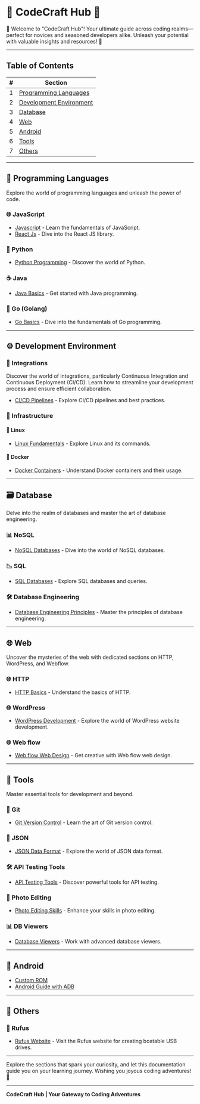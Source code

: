 # 🌟 CodeCraft Hub 🚀

🚀 Welcome to "CodeCraft Hub"! Your ultimate guide across coding realms—perfect for novices and seasoned developers alike. Unleash your potential with valuable insights and resources! 🌟

---

## Table of Contents

| #   | Section                                                |
| --- | ------------------------------------------------------ |
| 1   | [Programming Languages](#🚀-programming-languages)     |
| 2   | [Development Environment](#⚙️-development-environment) |
| 3   | [Database](#🗃️-database)                               |
| 4   | [Web](#🌐-web)                                         |
| 5   | [Android](#📱-android)                                 |
| 6   | [Tools](#🧰-tools)                                     |
| 7   | [Others](#💼-others)                                   |

---

## 🚀 Programming Languages

Explore the world of programming languages and unleash the power of code.

### 🌐 JavaScript

- [Javascript](./Js/index.md) - Learn the fundamentals of JavaScript.
- [React Js](./Js/React/index.md) - Dive into the React JS library.

### 🐍 Python

- [Python Programming](./python/index.md) - Discover the world of Python.

### ☕ Java

- [Java Basics](./Java/Basics.txt) - Get started with Java programming.

### 🐹 Go (Golang)

- [Go Basics]() - Dive into the fundamentals of Go programming.

---

## ⚙️ Development Environment

### 🤝 Integrations

Discover the world of integrations, particularly Continuous Integration and Continuous Deployment (CI/CD). Learn how to streamline your development process and ensure efficient collaboration.

- [CI/CD Pipelines](./Integrations/index.md) - Explore CI/CD pipelines and best practices.

### 🧰 Infrastructure

#### 🐧 Linux

- [Linux Fundamentals](./Linux/index.md) - Explore Linux and its commands.

#### 🐳 Docker

- [Docker Containers](./Docker/index.md) - Understand Docker containers and their usage.

---

## 🗃️ Database

Delve into the realm of databases and master the art of database engineering.

### 📊 NoSQL

- [NoSQL Databases](./Database/nosql/index.md) - Dive into the world of NoSQL databases.

### 📉 SQL

- [SQL Databases](./Database/sql/index.md) - Explore SQL databases and queries.

### 🛠️ Database Engineering

- [Database Engineering Principles](./Database/database/index.md) - Master the principles of database engineering.

---

## 🌐 Web

Uncover the mysteries of the web with dedicated sections on HTTP, WordPress, and Webflow.

### 🌐 HTTP

- [HTTP Basics](./web/HTTP/01_web.md) - Understand the basics of HTTP.

### 🌐 WordPress

- [WordPress Development](./web/wordpress/index.md) - Explore the world of WordPress website development.

### 🌐 Web flow

- [Web flow Web Design](./web/webflow/index.md) - Get creative with Web flow web design.

---

## 🧰 Tools

Master essential tools for development and beyond.

### 🔗 Git

- [Git Version Control](./tools/git/01_git.md) - Learn the art of Git version control.

### 📝 JSON

- [JSON Data Format](./tools/json/index.md) - Explore the world of JSON data format.

### 🛠️ API Testing Tools

- [API Testing Tools](./tools/index.md) - Discover powerful tools for API testing.

### 🎨 Photo Editing

- [Photo Editing Skills](./tools/edit/index.md) - Enhance your skills in photo editing.

### 📊 DB Viewers

- [Database Viewers](./tools/db/index.md) - Work with advanced database viewers.

---

## 📱 Android

- [Custom ROM](./android/index.md)
- [Android Guide with ADB](./android/index.md)

---

## 💼 Others

### 🔗 Rufus

- [Rufus Website](https://rufus.ie/en/) - Visit the Rufus website for creating boatable USB drives.

---

Explore the sections that spark your curiosity, and let this documentation guide you on your learning journey. Wishing you joyous coding adventures! 🚀

---

**CodeCraft Hub | Your Gateway to Coding Adventures**
